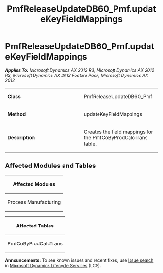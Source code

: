 ﻿---
title: PmfReleaseUpdateDB60_Pmf.updateKeyFieldMappings
TOCTitle: PmfReleaseUpdateDB60_Pmf.updateKeyFieldMappings
ms:assetid: ad77f69e-dedf-e2c2-acfb-2dae3fe71dba
ms:mtpsurl: https://msdn.microsoft.com/en-us/library/JJ686519(v=AX.60)
ms:contentKeyID: 49710474
ms.date: 05/18/2015
mtps_version: v=AX.60
---

# PmfReleaseUpdateDB60\_Pmf.updateKeyFieldMappings 


_**Applies To:** Microsoft Dynamics AX 2012 R3, Microsoft Dynamics AX 2012 R2, Microsoft Dynamics AX 2012 Feature Pack, Microsoft Dynamics AX 2012_

<table>
<colgroup>
<col style="width: 50%" />
<col style="width: 50%" />
</colgroup>
<tbody>
<tr class="odd">
<td><p><strong>Class</strong></p></td>
<td><p>PmfReleaseUpdateDB60_Pmf</p></td>
</tr>
<tr class="even">
<td><p><strong>Method</strong></p></td>
<td><p>updateKeyFieldMappings</p></td>
</tr>
<tr class="odd">
<td><p><strong>Description</strong></p></td>
<td><p>Creates the field mappings for the PmfCoByProdCalcTrans table.</p></td>
</tr>
</tbody>
</table>


## Affected Modules and Tables

<table>
<colgroup>
<col style="width: 100%" />
</colgroup>
<thead>
<tr class="header">
<th><p>Affected Modules</p></th>
</tr>
</thead>
<tbody>
<tr class="odd">
<td><p>Process Manufacturing</p></td>
</tr>
</tbody>
</table>


<table>
<colgroup>
<col style="width: 100%" />
</colgroup>
<thead>
<tr class="header">
<th><p>Affected Tables</p></th>
</tr>
</thead>
<tbody>
<tr class="odd">
<td><p>PmfCoByProdCalcTrans</p></td>
</tr>
</tbody>
</table>

  
**Announcements:** To see known issues and recent fixes, use [Issue search](http://go.microsoft.com/fwlink/?linkid=389258) in [Microsoft Dynamics Lifecycle Services](http://go.microsoft.com/fwlink/?linkid=306505) (LCS).

